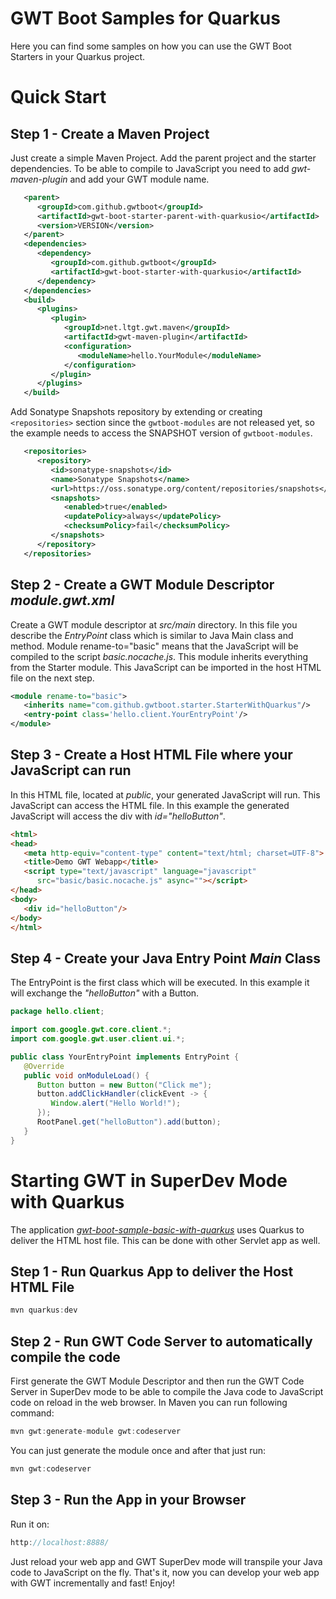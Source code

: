 # GWT Boot Samples for Quarkus

Here you can find some samples on how you can use the GWT Boot Starters in 
your Quarkus project.

# Quick Start

## Step 1 - Create a Maven Project

Just create a simple Maven Project. Add the parent project and the 
starter dependencies. To be able to compile to JavaScript you
need to add _gwt-maven-plugin_ and add your GWT module name.

```xml
   <parent>
      <groupId>com.github.gwtboot</groupId>
      <artifactId>gwt-boot-starter-parent-with-quarkusio</artifactId>
      <version>VERSION</version>
   </parent>
   <dependencies>
      <dependency>
         <groupId>com.github.gwtboot</groupId>
         <artifactId>gwt-boot-starter-with-quarkusio</artifactId>
      </dependency>
   </dependencies>
   <build>
      <plugins>
         <plugin>
            <groupId>net.ltgt.gwt.maven</groupId>
            <artifactId>gwt-maven-plugin</artifactId>
            <configuration>
               <moduleName>hello.YourModule</moduleName>
            </configuration>
         </plugin>
      </plugins>
   </build>
```
Add Sonatype Snapshots repository by extending or creating `<repositories>` section since the `gwtboot-modules` are not released yet, so the example needs to access the SNAPSHOT version of `gwtboot-modules`. 

```xml
   <repositories>
      <repository>
         <id>sonatype-snapshots</id>
         <name>Sonatype Snapshots</name>
         <url>https://oss.sonatype.org/content/repositories/snapshots</url>
         <snapshots>
            <enabled>true</enabled>
            <updatePolicy>always</updatePolicy>
            <checksumPolicy>fail</checksumPolicy>
         </snapshots>
      </repository>
   </repositories>
```

## Step 2 - Create a GWT Module Descriptor _module.gwt.xml_

Create a GWT module descriptor at _src/main_ directory. In this file
you describe the _EntryPoint_ class which is similar to Java Main class
and method. Module rename-to="basic" means that the JavaScript will
be compiled to the script _basic.nocache.js_. This module inherits
everything from the Starter module. This JavaScript
can be imported in the host HTML file on the next step.

```xml
<module rename-to="basic">
   <inherits name="com.github.gwtboot.starter.StarterWithQuarkus"/>
   <entry-point class='hello.client.YourEntryPoint'/>
</module>
```

## Step 3 - Create a Host HTML File where your JavaScript can run

In this HTML file, located at _public_, your generated JavaScript will run. 
This JavaScript can access the HTML file. In this example the generated JavaScript
will access the div with _id="helloButton"_. 

```html
<html>
<head>
   <meta http-equiv="content-type" content="text/html; charset=UTF-8">
   <title>Demo GWT Webapp</title>
   <script type="text/javascript" language="javascript" 
      src="basic/basic.nocache.js" async=""></script>
</head>
<body>
   <div id="helloButton"/>
</body>
</html>
```

## Step 4 - Create your Java Entry Point _Main_ Class

The EntryPoint is the first class which will be executed. 
In this example it will exchange the _"helloButton"_ with a
Button.

```java
package hello.client;

import com.google.gwt.core.client.*;
import com.google.gwt.user.client.ui.*;

public class YourEntryPoint implements EntryPoint {
   @Override
   public void onModuleLoad() {
      Button button = new Button("Click me");
      button.addClickHandler(clickEvent -> { 
         Window.alert("Hello World!"); 
      });
      RootPanel.get("helloButton").add(button);
   }
}

```

# Starting GWT in SuperDev Mode with Quarkus

The application _[gwt-boot-sample-basic-with-quarkus](https://github.com/gwtboot/gwt-boot-samples/tree/master/gwt-boot-sample-basic-with-spring-boot)_ 
uses Quarkus to deliver the HTML host file. 
This can be done with other Servlet app as well.

## Step 1 - Run Quarkus App to deliver the Host HTML File

```java
mvn quarkus:dev
```

## Step 2 - Run GWT Code Server to automatically compile the code

First generate the GWT Module Descriptor and then run the GWT Code Server 
in SuperDev mode to be able to compile the Java code to JavaScript code 
on reload in the web browser. In Maven you can run following command:

```java
mvn gwt:generate-module gwt:codeserver
```

You can just generate the module once and after that just run:

```java
mvn gwt:codeserver
```

## Step 3 - Run the App in your Browser

Run it on:

```java
http://localhost:8888/
```

Just reload your web app and GWT SuperDev mode will transpile your
Java code to JavaScript on the fly. That's it, now you can develop 
your web app with GWT incrementally and fast! Enjoy! 
